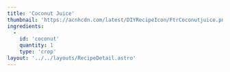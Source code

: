 ```yaml
---
title: 'Coconut Juice'
thumbnail: 'https://acnhcdn.com/latest/DIYRecipeIcon/FtrCoconutjuice.png'
ingredients:
  -
    id: 'coconut'
    quantity: 1
    type: 'crop'
layout: '../../layouts/RecipeDetail.astro'
---
```

